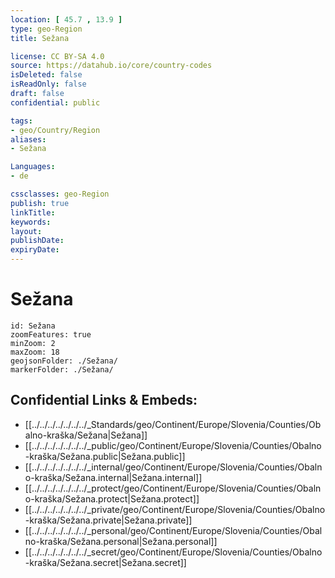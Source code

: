 ```yaml
---
location: [ 45.7 , 13.9 ] 
type: geo-Region
title: Sežana

license: CC BY-SA 4.0
source: https://datahub.io/core/country-codes
isDeleted: false
isReadOnly: false
draft: false
confidential: public

tags:
- geo/Country/Region
aliases:
- Sežana

Languages:
- de

cssclasses: geo-Region
publish: true
linkTitle: 
keywords: 
layout: 
publishDate: 
expiryDate: 
---
```


# Sežana

```leaflet
id: Sežana
zoomFeatures: true 
minZoom: 2 
maxZoom: 18
geojsonFolder: ./Sežana/
markerFolder: ./Sežana/
```


## Confidential Links & Embeds: 
- [[../../../../../../../_Standards/geo/Continent/Europe/Slovenia/Counties/Obalno-kraška/Sežana|Sežana]] 
- [[../../../../../../../_public/geo/Continent/Europe/Slovenia/Counties/Obalno-kraška/Sežana.public|Sežana.public]] 
- [[../../../../../../../_internal/geo/Continent/Europe/Slovenia/Counties/Obalno-kraška/Sežana.internal|Sežana.internal]] 
- [[../../../../../../../_protect/geo/Continent/Europe/Slovenia/Counties/Obalno-kraška/Sežana.protect|Sežana.protect]] 
- [[../../../../../../../_private/geo/Continent/Europe/Slovenia/Counties/Obalno-kraška/Sežana.private|Sežana.private]] 
- [[../../../../../../../_personal/geo/Continent/Europe/Slovenia/Counties/Obalno-kraška/Sežana.personal|Sežana.personal]] 
- [[../../../../../../../_secret/geo/Continent/Europe/Slovenia/Counties/Obalno-kraška/Sežana.secret|Sežana.secret]] 

